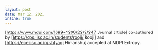 ```yaml
---
layout: post
date: Mar 12, 2021
inline: true
---
```


[https://www.mdpi.com/1099-4300/23/3/347 Journal article] co-authored by [https://cps.iisc.ac.in/students/rooji/ Rooji] and [https://ece.iisc.ac.in/~htyagi Himanshu] accepted at MDPI Entropy.
